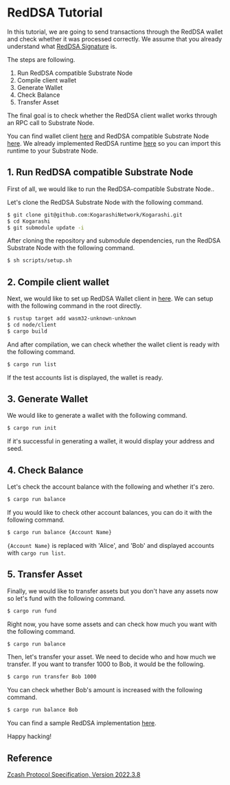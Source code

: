 # RedDSA Tutorial

In this tutorial, we are going to send transactions through the RedDSA wallet and check whether it was processed correctly. We assume that you already understand what [RedDSA Signature](../technical/reddsa_signature.md) is.

The steps are following.

1. Run RedDSA compatible Substrate Node
2. Compile client wallet
3. Generate Wallet
4. Check Balance
5. Transfer Asset

The final goal is to check whether the RedDSA client wallet works through an RPC call to Substrate Node.

You can find wallet client [here](https://github.com/KogarashiNetwork/Kogarashi/tree/master/node/client) and RedDSA compatible Substrate Node [here](https://github.com/KogarashiNetwork/zksubstrate).
We already implemented RedDSA runtime [here](https://github.com/KogarashiNetwork/Kogarashi/tree/master/zkruntime) so you can import this runtime to your Substrate Node.

## 1. Run RedDSA compatible Substrate Node

First of all, we would like to run the RedDSA-compatible Substrate Node..

Let's clone the RedDSA Substrate Node with the following command.

```sh
$ git clone git@github.com:KogarashiNetwork/Kogarashi.git
$ cd Kogarashi
$ git submodule update -i
```

After cloning the repository and submodule dependencies, run the RedDSA Substrate Node with the following command.

```sh
$ sh scripts/setup.sh
```

## 2. Compile client wallet

Next, we would like to set up RedDSA Wallet client in [here](https://github.com/KogarashiNetwork/Kogarashi/tree/master/node/client). We can setup with the following command in the root directly.

```sh
$ rustup target add wasm32-unknown-unknown
$ cd node/client
$ cargo build
```

And after compilation, we can check whether the wallet client is ready with the following command.

```sh
$ cargo run list
```

If the test accounts list is displayed, the wallet is ready.

## 3. Generate Wallet

We would like to generate a wallet with the following command.

```sh
$ cargo run init
```

If it's successful in generating a wallet, it would display your address and seed.

## 4. Check Balance

Let's check the account balance with the following and whether it's zero.

```sh
$ cargo run balance
```

If you would like to check other account balances, you can do it with the following command.

```sh
$ cargo run balance {Account Name}
```

`{Account Name}` is replaced with 'Alice', and 'Bob' and displayed accounts with `cargo run list`.

## 5. Transfer Asset

Finally, we would like to transfer assets but you don't have any assets now so let's fund with the following command.

```sh
$ cargo run fund
```

Right now, you have some assets and can check how much you want with the following command.

```sh
$ cargo run balance
```

Then, let's transfer your asset. We need to decide who and how much we transfer. If you want to transfer 1000 to Bob, it would be the following.

```sh
$ cargo run transfer Bob 1000
```

You can check whether Bob's amount is increased with the following command.

```sh
$ cargo run balance Bob
```

You can find a sample RedDSA implementation [here](https://github.com/KogarashiNetwork/Kogarashi/blob/master/node/client/src/rpc/extrinsic.rs).

Happy hacking!

## Reference

[Zcash Protocol Specification, Version 2022.3.8](https://zips.z.cash/protocol/protocol.pdf#page=90)
